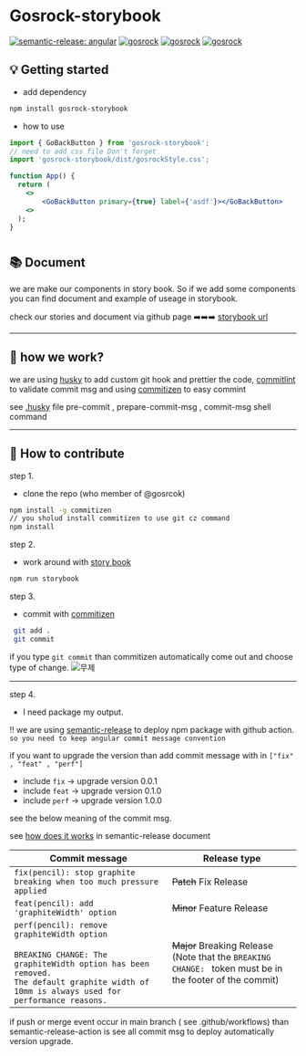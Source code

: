 # Gosrock-storybook

[![semantic-release: angular](https://img.shields.io/badge/semantic--release-angular-e10079?logo=semantic-release&style=flat-square)](https://github.com/semantic-release/semantic-release) [![gosrock](https://img.shields.io/github/workflow/status/Gosrock/Gosrock-storybook/Rollup%20React%20Component%20NPM%20Package/main?style=flat-square)](https://github.com/Gosrock/Gosrock-storybook/actions/workflows/npm-publish.yml) [![gosrock](https://img.shields.io/npm/v/gosrock-storybook?color=green&style=flat-square)](https://www.npmjs.com/package/gosrock-storybook) [![gosrock](https://img.shields.io/npm/l/gosrock-storybook?style=flat-square)](https://github.com/Gosrock/Gosrock-storybook/blob/main/LICENSE)

## :bulb: Getting started

- add dependency

```sh
npm install gosrock-storybook
```

- how to use

```jsx
import { GoBackButton } from 'gosrock-storybook';
// need to add css file Don't forget
import 'gosrock-storybook/dist/gosrockStyle.css';

function App() {
  return (
    <>
        <GoBackButton primary={true} label={'asdf'}></GoBackButton>
    <>
  );
}
```

#

## :books: Document

we are make our components in story book. So if we add some components you can find document and example of useage in storybook.

check our stories and document via github page
:arrow_right::arrow_right::arrow_right:
[storybook url](https://gosrock.github.io/Gosrock-storybook/)

---

## :full_moon_with_face: how we work?

we are using [husky](https://github.com/typicode/husky) to add custom git hook
and prettier the code, [commitlint](https://github.com/conventional-changelog/commitlint) to validate commit msg
and using [commitizen](https://github.com/commitizen/cz-cli) to easy commint

see [.husky](https://github.com/Gosrock/Gosrock-storybook/tree/main/.husky) file pre-commit , prepare-commit-msg , commit-msg shell command

---

## :smoking: How to contribute

step 1.

- clone the repo (who member of @gosrcok)

```sh
npm install -g commitizen
// you sholud install commitizen to use git cz command
npm install
```

step 2.

- work around with [story book](https://storybook.js.org/)

```sh
npm run storybook
```

step 3.

- commit with [commitizen](https://github.com/commitizen/cz-cli)

```sh
 git add .
 git commit
```

if you type `git commit` than commitizen automatically come out and choose type of change.
![무제](https://user-images.githubusercontent.com/13329304/149973077-afe241d3-e9d7-4c9a-9864-0518dc64769c.jpg)

---

step 4.

- I need package my output.

:bangbang: we are using [semantic-release](https://github.com/semantic-release/semantic-release) to deploy npm package with github action.
`so you need to keep angular commit message convention`

if you want to upgrade the version than add commit message with in `["fix" , "feat" , "perf"]`

- include `fix` -> upgrade version 0.0.1
- include `feat` -> upgrade version 0.1.0
- include `perf` -> upgrade version 1.0.0

see the below meaning of the commit msg.

see [how does it works](https://github.com/semantic-release/semantic-release/blob/master/README.md#how-does-it-work) in semantic-release document

| Commit message                                                                                                                                                                                   | Release type                                                                                                    |
| ------------------------------------------------------------------------------------------------------------------------------------------------------------------------------------------------ | --------------------------------------------------------------------------------------------------------------- |
| `fix(pencil): stop graphite breaking when too much pressure applied`                                                                                                                             | ~~Patch~~ Fix Release                                                                                           |
| `feat(pencil): add 'graphiteWidth' option`                                                                                                                                                       | ~~Minor~~ Feature Release                                                                                       |
| `perf(pencil): remove graphiteWidth option`<br><br>`BREAKING CHANGE: The graphiteWidth option has been removed.`<br>`The default graphite width of 10mm is always used for performance reasons.` | ~~Major~~ Breaking Release <br /> (Note that the `BREAKING CHANGE: ` token must be in the footer of the commit) |

if push or merge event occur in main branch ( see .github/workflows)
than semantic-release-action is see all commit msg to deploy automatically version upgrade.
